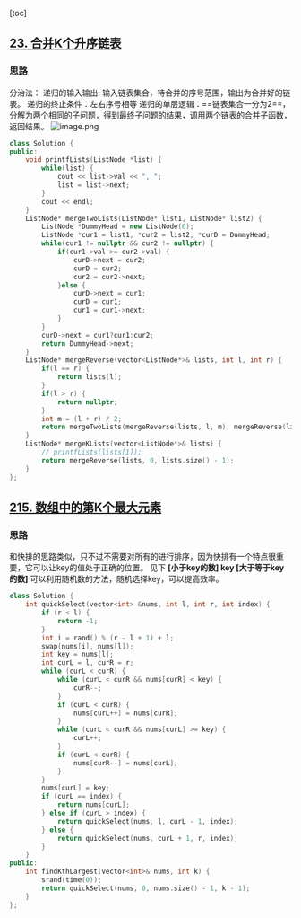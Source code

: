 [toc]
## [23. 合并K个升序链表](https://leetcode-cn.com/problems/merge-k-sorted-lists/)
### 思路
分治法：
递归的输入输出: 输入链表集合，待合并的序号范围，输出为合并好的链表。
递归的终止条件：左右序号相等
递归的单层逻辑：==链表集合一分为2==，分解为两个相同的子问题，得到最终子问题的结果，调用两个链表的合并子函数，返回结果。 
![image.png](https://note.youdao.com/yws/res/168/WEBRESOURCEa4be134e30609a0c1fdc4a0faec49b49)
```cpp
class Solution {
public:
    void printfLists(ListNode *list) {
        while(list) {
            cout << list->val << ", ";
            list = list->next;
        }
        cout << endl;
    }
    ListNode* mergeTwoLists(ListNode* list1, ListNode* list2) {
        ListNode *DummyHead = new ListNode(0);
        ListNode *cur1 = list1, *cur2 = list2, *curD = DummyHead;
        while(cur1 != nullptr && cur2 != nullptr) {
            if(cur1->val >= cur2->val) {
                curD->next = cur2;
                curD = cur2;
                cur2 = cur2->next;
            }else {
                curD->next = cur1;
                curD = cur1;
                cur1 = cur1->next;
            }
        }
        curD->next = cur1?cur1:cur2;
        return DummyHead->next;
    }
    ListNode* mergeReverse(vector<ListNode*>& lists, int l, int r) {
        if(l == r) {
            return lists[l];
        }
        if(l > r) {
            return nullptr;
        }
        int m = (l + r) / 2;
        return mergeTwoLists(mergeReverse(lists, l, m), mergeReverse(lists, m + 1, r));
    }
    ListNode* mergeKLists(vector<ListNode*>& lists) {
        // printfLists(lists[1]);
        return mergeReverse(lists, 0, lists.size() - 1);
    }
};
```
## [215. 数组中的第K个最大元素](https://leetcode-cn.com/problems/kth-largest-element-in-an-array/)
### 思路
和快排的思路类似，只不过不需要对所有的进行排序，因为快排有一个特点很重要，它可以让key的值处于正确的位置。
见下
**[小于key的数] key [大于等于key的数]**
可以利用随机数的方法，随机选择key，可以提高效率。

```cpp
class Solution {
    int quickSelect(vector<int> &nums, int l, int r, int index) {
        if (r < l) {
            return -1;
        }
        int i = rand() % (r - l + 1) + l;
        swap(nums[i], nums[l]);
        int key = nums[l];
        int curL = l, curR = r;
        while (curL < curR) {
            while (curL < curR && nums[curR] < key) {
                curR--;
            }
            if (curL < curR) {
                nums[curL++] = nums[curR];
            }
            while (curL < curR && nums[curL] >= key) {
                curL++;
            }
            if (curL < curR) {
                nums[curR--] = nums[curL];
            }
        }
        nums[curL] = key;
        if (curL == index) {
            return nums[curL];
        } else if (curL > index) {
            return quickSelect(nums, l, curL - 1, index);
        } else {
            return quickSelect(nums, curL + 1, r, index);
        }
    }
public:
    int findKthLargest(vector<int>& nums, int k) {
        srand(time(0));
        return quickSelect(nums, 0, nums.size() - 1, k - 1);
    }
};
```
